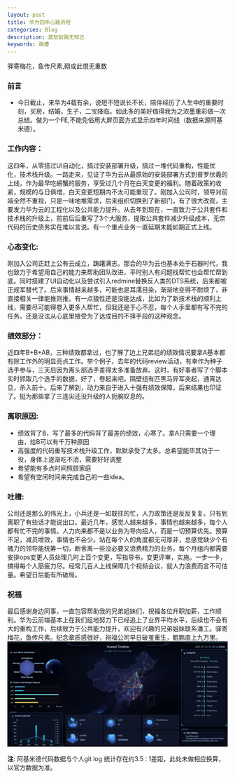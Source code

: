 ```yaml
---
layout: post
title: 华为四年心路历程
categories: Blog
description: 莫愁前路无知己
keywords: 跳槽
---
```


驿寄梅花，鱼传尺素,砌成此恨无重数

### 前言
- 今日截止，来华为4载有余，说短不短说长不长，陪伴经历了人生中的重要时刻，买房，结婚，生子，二宝降临。如此多的美好值得我为之浓墨重彩做一次总结。做为一个FE,不能免俗用大屏页面方式显示四年时间线（数据来源阿基米德）。         

### 工作内容： 
这四年，从零搭过UI自动化，搞过安装部署升级，搞过一堆代码重构，性能优化，技术栈升级。一路走来，见证了华为云从最原始的安装部署方式到普罗伏羲的上线，作为最早吃螃蟹的服务，享受过几个月在白天变更的福利。随着政策的收紧，规模的与日俱增，白天变更短期内不太可能重现了。刚加入公司时，领导对前端全然不重视，只是一味地堆需求，后来组织切换到了新部门，有了很大改观，主要发力华为云的工程化以及公共能力提升。从去年到现在，一直致力于公共套件和技术栈的升级上，前前后后重写了3个大服务，提取公共套件减少升级成本，无奈代码的历史债务实在难以言说。有一个重点业务一直延期未能如期正式上线。              

### 心态变化: 
刚加入公司正赶上公有云成立，踌躇满志。那会的华为云也基本处于石器时代，我也致力于希望用自己的能力来帮助团队改进，平时别人有问题找帮忙也会帮忙帮到底。同时搭建了UI自动化以及尝试引入redmine替换反人类的DTS系统，后来都被正规军替代了。后来事情越来越多，可能也是耳濡目染，渐渐地变得不耐烦了，非直接相关一律能推则推。有一点狼性还是没能达成，比如为了新技术栈的顺利上线，需要尽可能得卷入更多人帮忙，但我还是于心不忍，每个人手里都有写不完的任务。还是没法从心底里接受为了达成目的不择手段的这种观念。     
        
### 绩效部分：   
近四年B+B+AB，三种绩效都拿过，也了解了边上兄弟组的绩效情况要拿A基本都有除工作外的明显亮点工作。举个例子，去年的代码review活动，有幸作为种子选手参与，三天后因为离头部选手差得太多准备放弃。这时，有好事者写了个脚本实时抓取几个选手的数据，好了，卷起来吧。隔壁组有匹黑马异军突起，通宵达旦，杀入前十。后来了解到，动力来自于进入十强有绩效保障，后来结果也印证了。挺为那些拿了三连尖还没升级的人扼腕叹息的。   

### 离职原因:  
- 绩效背了B，写了最多的代码背了最差的绩效，心寒了。拿A只需要一个理由，给B可以有千万种原因  
- 高强度的代码重写技术栈升级工作，默默承受了太多。总希望能毕其功于一役，身体上逐渐吃不消，需要好好调整   
- 希望能有多点时间照顾家庭
- 希望有空闲时间来完成自己的一些idea。    

### 吐槽:  
公司还是那么的伟光上，小兵还是一如既往的忙，人力政策还是反反复复。只有到离职了有些话才能说出口。最近几年，感觉人越来越多，事情也越来越多，每个人都有忙不完的事情。人力向来都不是以业务为导向招人，而是一切预算优先。预算不足，减员增效，事情也不会少。站在每个人的角度都无可厚非，总感觉缺少个有魄力的领导能统筹一切，断舍离一些没必要又浪费精力的业务。每个月组内都需要安排ops变更人员处理几时上百个变更，写指导书，变更评审，实施。一步一卡，搞得每个人筋疲力尽。经常几百人上线保障几个视频会议，就人力浪费而言不可估量。希望日后能有所破局。    

### 祝福  
最后感谢身边同事，一直包容帮助我的兄弟姐妹们，祝福各位升职加薪，工作顺利。华为云前端基本上在我们组地努力下已经追上了业界平均水平，后续也不会有大的重构工作，后续致力于公共能力提升，欢迎有兴趣的兄弟姐妹联系潘工。驿寄梅花，鱼传尺素。纪念章质感很好，祝福公司早日破茧重生，鲲鹏直上九万里。   
![huawei-timeline](/images/blog/timeline.jpg) 
      
**注**: 阿基米德代码数据与个人git log 统计存在约3.5 : 1差距，此处未做相应换算，以官方数据为准。    
